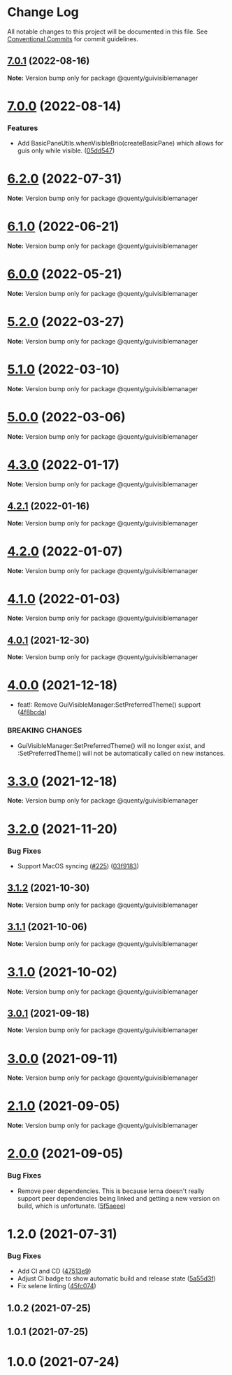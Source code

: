 # Change Log

All notable changes to this project will be documented in this file.
See [Conventional Commits](https://conventionalcommits.org) for commit guidelines.

## [7.0.1](https://github.com/Quenty/NevermoreEngine/compare/@quenty/guivisiblemanager@7.0.0...@quenty/guivisiblemanager@7.0.1) (2022-08-16)

**Note:** Version bump only for package @quenty/guivisiblemanager





# [7.0.0](https://github.com/Quenty/NevermoreEngine/compare/@quenty/guivisiblemanager@6.2.0...@quenty/guivisiblemanager@7.0.0) (2022-08-14)


### Features

* Add BasicPaneUtils.whenVisibleBrio(createBasicPane) which allows for guis only while visible. ([05dd547](https://github.com/Quenty/NevermoreEngine/commit/05dd54729f9dd53348d24150e60a4bd5fc9fcea1))





# [6.2.0](https://github.com/Quenty/NevermoreEngine/compare/@quenty/guivisiblemanager@6.1.0...@quenty/guivisiblemanager@6.2.0) (2022-07-31)

**Note:** Version bump only for package @quenty/guivisiblemanager





# [6.1.0](https://github.com/Quenty/NevermoreEngine/compare/@quenty/guivisiblemanager@6.0.0...@quenty/guivisiblemanager@6.1.0) (2022-06-21)

**Note:** Version bump only for package @quenty/guivisiblemanager





# [6.0.0](https://github.com/Quenty/NevermoreEngine/compare/@quenty/guivisiblemanager@5.2.0...@quenty/guivisiblemanager@6.0.0) (2022-05-21)

**Note:** Version bump only for package @quenty/guivisiblemanager





# [5.2.0](https://github.com/Quenty/NevermoreEngine/compare/@quenty/guivisiblemanager@5.1.0...@quenty/guivisiblemanager@5.2.0) (2022-03-27)

**Note:** Version bump only for package @quenty/guivisiblemanager





# [5.1.0](https://github.com/Quenty/NevermoreEngine/compare/@quenty/guivisiblemanager@5.0.0...@quenty/guivisiblemanager@5.1.0) (2022-03-10)

**Note:** Version bump only for package @quenty/guivisiblemanager





# [5.0.0](https://github.com/Quenty/NevermoreEngine/compare/@quenty/guivisiblemanager@4.3.0...@quenty/guivisiblemanager@5.0.0) (2022-03-06)

**Note:** Version bump only for package @quenty/guivisiblemanager





# [4.3.0](https://github.com/Quenty/NevermoreEngine/compare/@quenty/guivisiblemanager@4.2.1...@quenty/guivisiblemanager@4.3.0) (2022-01-17)

**Note:** Version bump only for package @quenty/guivisiblemanager





## [4.2.1](https://github.com/Quenty/NevermoreEngine/compare/@quenty/guivisiblemanager@4.2.0...@quenty/guivisiblemanager@4.2.1) (2022-01-16)

**Note:** Version bump only for package @quenty/guivisiblemanager





# [4.2.0](https://github.com/Quenty/NevermoreEngine/compare/@quenty/guivisiblemanager@4.1.0...@quenty/guivisiblemanager@4.2.0) (2022-01-07)

**Note:** Version bump only for package @quenty/guivisiblemanager





# [4.1.0](https://github.com/Quenty/NevermoreEngine/compare/@quenty/guivisiblemanager@4.0.1...@quenty/guivisiblemanager@4.1.0) (2022-01-03)

**Note:** Version bump only for package @quenty/guivisiblemanager





## [4.0.1](https://github.com/Quenty/NevermoreEngine/compare/@quenty/guivisiblemanager@4.0.0...@quenty/guivisiblemanager@4.0.1) (2021-12-30)

**Note:** Version bump only for package @quenty/guivisiblemanager





# [4.0.0](https://github.com/Quenty/NevermoreEngine/compare/@quenty/guivisiblemanager@3.3.0...@quenty/guivisiblemanager@4.0.0) (2021-12-18)


* feat!: Remove GuiVisibleManager:SetPreferredTheme() support ([4f8bcda](https://github.com/Quenty/NevermoreEngine/commit/4f8bcda59cac6d13d62123ceda15678076cb07f0))


### BREAKING CHANGES

* GuiVisibleManager:SetPreferredTheme() will no longer exist, and :SetPreferredTheme() will not be automatically called on new instances.





# [3.3.0](https://github.com/Quenty/NevermoreEngine/compare/@quenty/guivisiblemanager@3.2.0...@quenty/guivisiblemanager@3.3.0) (2021-12-18)

**Note:** Version bump only for package @quenty/guivisiblemanager





# [3.2.0](https://github.com/Quenty/NevermoreEngine/compare/@quenty/guivisiblemanager@3.1.2...@quenty/guivisiblemanager@3.2.0) (2021-11-20)


### Bug Fixes

* Support MacOS syncing ([#225](https://github.com/Quenty/NevermoreEngine/issues/225)) ([03f9183](https://github.com/Quenty/NevermoreEngine/commit/03f918392c6a5bdd33f8a17c38de371d1e06c67a))





## [3.1.2](https://github.com/Quenty/NevermoreEngine/compare/@quenty/guivisiblemanager@3.1.1...@quenty/guivisiblemanager@3.1.2) (2021-10-30)

**Note:** Version bump only for package @quenty/guivisiblemanager





## [3.1.1](https://github.com/Quenty/NevermoreEngine/compare/@quenty/guivisiblemanager@3.1.0...@quenty/guivisiblemanager@3.1.1) (2021-10-06)

**Note:** Version bump only for package @quenty/guivisiblemanager





# [3.1.0](https://github.com/Quenty/NevermoreEngine/compare/@quenty/guivisiblemanager@3.0.1...@quenty/guivisiblemanager@3.1.0) (2021-10-02)

**Note:** Version bump only for package @quenty/guivisiblemanager





## [3.0.1](https://github.com/Quenty/NevermoreEngine/compare/@quenty/guivisiblemanager@3.0.0...@quenty/guivisiblemanager@3.0.1) (2021-09-18)

**Note:** Version bump only for package @quenty/guivisiblemanager





# [3.0.0](https://github.com/Quenty/NevermoreEngine/compare/@quenty/guivisiblemanager@2.1.0...@quenty/guivisiblemanager@3.0.0) (2021-09-11)

**Note:** Version bump only for package @quenty/guivisiblemanager





# [2.1.0](https://github.com/Quenty/NevermoreEngine/compare/@quenty/guivisiblemanager@2.0.0...@quenty/guivisiblemanager@2.1.0) (2021-09-05)

**Note:** Version bump only for package @quenty/guivisiblemanager





# [2.0.0](https://github.com/Quenty/NevermoreEngine/compare/@quenty/guivisiblemanager@1.2.0...@quenty/guivisiblemanager@2.0.0) (2021-09-05)


### Bug Fixes

* Remove peer dependencies. This is because lerna doesn't really support peer dependencies being linked and getting a new version on build, which is unfortunate. ([5f5aeee](https://github.com/Quenty/NevermoreEngine/commit/5f5aeeea8de9975435309e53679f0ef7064f9dd0))





# 1.2.0 (2021-07-31)


### Bug Fixes

* Add CI and CD ([47513e9](https://github.com/Quenty/NevermoreEngine/commit/47513e9b568162707534af132396dd8756947dd3))
* Adjust CI badge to show automatic build and release state ([5a55d3f](https://github.com/Quenty/NevermoreEngine/commit/5a55d3f19bf8d66a760d67da9b56ed47fab74656))
* Fix selene linting ([45fc074](https://github.com/Quenty/NevermoreEngine/commit/45fc07489ee59127ac6582689f19a0e87c1e5b5a))



## 1.0.2 (2021-07-25)



## 1.0.1 (2021-07-25)



# 1.0.0 (2021-07-24)
